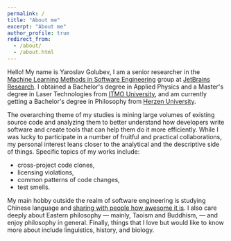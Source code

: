 ```yaml
---
permalink: /
title: "About me"
excerpt: "About me"
author_profile: true
redirect_from: 
  - /about/
  - /about.html
---
```


Hello! My name is Yaroslav Golubev, I am a senior researcher in the
[Machine Learning Methods in Software Engineering](https://research.jetbrains.org/groups/ml_methods/) group at
[JetBrains Research](https://research.jetbrains.org/). I obtained a Bachelor's degree in Applied Physics and a
Master's degree in Laser Technologies from [ITMO University](https://en.itmo.ru/), and am currently getting
a Bachelor's degree in Philosophy from [Herzen University](https://en.hspu.org/).

The overarching theme of my studies is mining large volumes of existing source code and analyzing them to better 
understand how developers write software and create tools that can help them do it more efficiently. While
I was lucky to participate in a number of fruitful and practical collaborations, my personal interest leans closer
to the analytical and the descriptive side of things. Specific topics of my works include:
* cross-project code clones,
* licensing violations,
* common patterns of code changes, 
* test smells.

My main hobby outside the realm of software engineering is studying Chinese language and [sharing with people
how awesome it is](https://areyde.com/database/). I also care deeply about Eastern philosophy — mainly, Taoism and
Buddhism, — and enjoy philosophy in general. Finally, things that I love but would like to know more about include
linguistics, history, and biology.